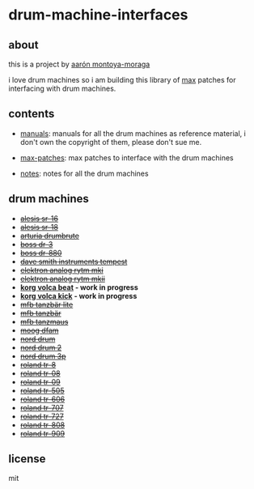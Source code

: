 # drum-machine-interfaces

## about

this is a project by [aarón montoya-moraga](http://montoyamoraga.io/)

i love drum machines so i am building this library of [max](https://en.wikipedia.org/wiki/Max_(software)) patches for interfacing with drum machines.

## contents

* [manuals](https://github.com/montoyamoraga/drum-machine-interfaces/tree/master/manuals): manuals for all the drum machines as reference material, i don't own the copyright of them, please don't sue me.

* [max-patches](https://github.com/montoyamoraga/drum-machine-interfaces/tree/master/patches): max patches to interface with the drum machines

* [notes](https://github.com/montoyamoraga/drum-machine-interfaces/tree/master/notes): notes for all the drum machines

## drum machines

* ~~[alesis sr-16]()~~
* ~~[alesis sr-18]()~~
* ~~[arturia drumbrute]()~~
* ~~[boss dr-3]()~~
* ~~[boss dr-880]()~~
* ~~[dave smith instruments tempest]()~~
* ~~[elektron analog rytm mki]()~~
* ~~[elektron analog rytm mkii]()~~
* **[korg volca beat]() - work in progress**
* **[korg volca kick]() - work in progress**
* ~~[mfb tanzbär lite]()~~
* ~~[mfb tanzbär]()~~
* ~~[mfb tanzmaus]()~~
* ~~[moog dfam]()~~
* ~~[nord drum]()~~
* ~~[nord drum 2]()~~
* ~~[nord drum 3p]()~~
* ~~[roland tr-8]()~~
* ~~[roland tr-08]()~~
* ~~[roland tr-09]()~~
* ~~[roland tr-505]()~~
* ~~[roland tr-606]()~~
* ~~[roland tr-707]()~~
* ~~[roland tr-727]()~~
* ~~[roland tr-808]()~~
* ~~[roland tr-909]()~~

## license

mit
